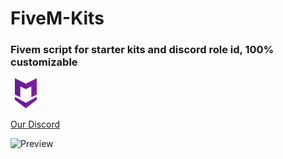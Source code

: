 # FiveM-Kits
###  Fivem script for starter kits and discord role id, 100% customizable

![alt text][logo]

[logo]: https://github.com/adam-p/markdown-here/raw/master/src/common/images/icon48.png "Logo Title Text 2"

[Our Discord](https://discord.gg/matKK2Zhrf)

![Preview](https://cdn.discordapp.com/attachments/895349507326357564/1124103319917428806/image.png)
